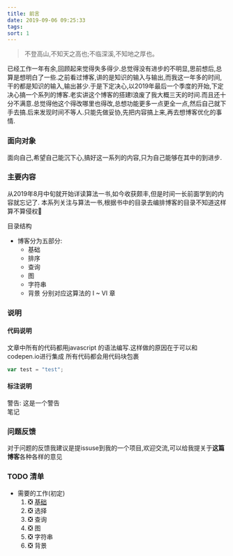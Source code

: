 ```yaml
---
title: 前言
date: 2019-09-06 09:25:33
tags:
sort: 1
---
```


> 不登高山,不知天之高也;不临深溪,不知地之厚也。

已经工作一年有余,回顾起来觉得失多得少.总觉得没有进步的不明显,思前想后,总算是想明白了一些.之前看过博客,讲的是知识的输入与输出,而我这一年多的时间,干的都是知识的输入,输出甚少.于是下定决心,以2019年最后一个季度的开始,下定决心搞一个系列的博客.老实讲这个博客的搭建l浪废了我大概三天的时间.而且还十分不满意.总觉得他这个得改哪里也得改,总想功能更多一点更全一点,然后自己就下手去搞.后来发现时间不等人.只能先做妥协,先把内容搞上来,再去想博客优化的事情.

### 面向对象

面向自己,希望自己能沉下心,搞好这一系列的内容,只为自己能够在其中的到进步.

### 主要内容

从2019年8月中旬就开始详读算法一书,如今收获颇丰,但是时间一长前面学到的内容就忘记了.
本系列关注与算法一书,根据书中的目录去编排博客的目录不知道这样算不算侵权🤣

目录结构

- 博客分为五部分:
  + 基础
  + 排序
  + 查询
  + 图
  + 字符串
  + 背景
分别对应这算法的 I ~ VI 章


### 说明


#### 代码说明
文章中所有的代码都用javascript 的语法编写.这样做的原因在于可以和codepen.io进行集成
所有代码都会用代码块包裹
```js
var test = "test";

```
#### 标注说明

<div class="warning">
  警告: <span>这是一个警告</span>
</div>
<div class="note">笔记</div>

### 问题反馈

  对于问题的反馈我建议是提issuse到我的一个项目,欢迎交流,可以给我提关于**这篇博客**各种各样的意见

### TODO 清单
+ 需要的工作(初定)
   1. ❎ [基础](/algorithm-learn/基础)
   1. ❎ 选择
   1. ❎ 查询
   1. ❎ 图
   1. ❎ 字符串
   1. ❎ 背景
  